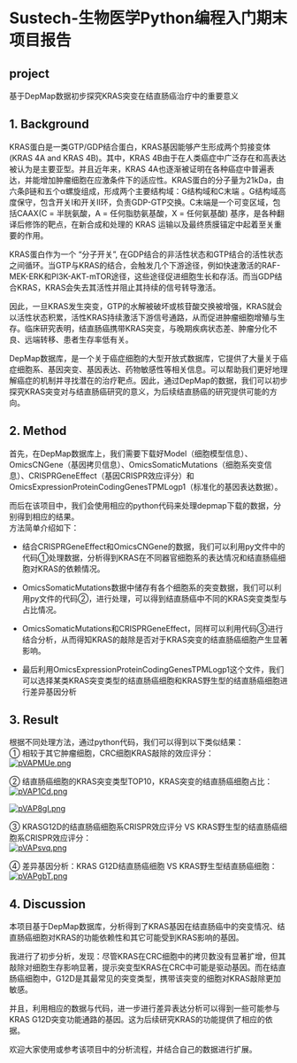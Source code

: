 # Sustech-生物医学Python编程入门期末项目报告  

## project  

基于DepMap数据初步探究KRAS突变在结直肠癌治疗中的重要意义  

## 1. Background  

KRAS蛋白是一类GTP/GDP结合蛋白，KRAS基因能够产生形成两个剪接变体 (KRAS 4A and KRAS 4B)。其中，KRAS 4B由于在人类癌症中广泛存在和高表达被认为是主要亚型。并且近年来，KRAS 4A也逐渐被证明在各种癌症中普遍表达，并能增加肿瘤细胞在应激条件下的适应性。KRAS蛋白的分子量为21kDa，由六条β链和五个α螺旋组成，形成两个主要结构域：G结构域和C末端 。G结构域高度保守，包含开关I和开关II环，负责GDP-GTP交换。C末端是一个可变区域，包括CAAX(C = 半胱氨酸，A = 任何脂肪氨基酸，X = 任何氨基酸) 基序，是各种翻译后修饰的靶点，在新合成和处理的 KRAS 运输以及最终质膜锚定中起着至关重要的作用。  

KRAS蛋白作为一个 “分子开关”, 在GDP结合的非活性状态和GTP结合的活性状态之间循环。当GTP与KRAS的结合，会触发几个下游途径，例如快速激活的RAF-MEK-ERK和PI3K-AKT-mTOR途径，这些途径促进细胞生长和存活。而当GDP结合KRAS，KRAS会失去其活性并阻止其持续的信号转导激活。  

因此，一旦KRAS发生突变，GTP的水解被破坏或核苷酸交换被增强，KRAS就会以活性状态积累，活性KRAS持续激活下游信号通路，从而促进肿瘤细胞增殖与生存。临床研究表明，结直肠癌携带KRAS突变，与晚期疾病状态差、肿瘤分化不良、远端转移、患者生存率低有关。  

DepMap数据库，是一个关于癌症细胞的大型开放式数据库，它提供了大量关于癌症细胞系、基因突变、基因表达、药物敏感性等相关信息。可以帮助我们更好地理解癌症的机制并寻找潜在的治疗靶点。因此，通过DepMap的数据，我们可以初步探究KRAS突变对与结直肠癌研究的意义，为后续结直肠癌的研究提供可能的方向。  


## 2. Method  

首先，在DepMap数据库上，我们需要下载好Model（细胞模型信息）、OmicsCNGene（基因拷贝信息）、OmicsSomaticMutations（细胞系突变信息）、CRISPRGeneEffect（基因CRISPR效应评分）和OmicsExpressionProteinCodingGenesTPMLogp1（标准化的基因表达数据）。  

而后在该项目中，我们会使用相应的python代码来处理depmap下载的数据，分别得到相应的结果。  
方法简单介绍如下：  

* 结合CRISPRGeneEffect和OmicsCNGene的数据，我们可以利用py文件中的代码①处理数据，分析得到KRAS在不同器官细胞系的表达情况和结直肠癌细胞对KRAS的依赖情况。  

* OmicsSomaticMutations数据中储存有各个细胞系的突变数据，我们可以利用py文件的代码②，进行处理，可以得到结直肠癌中不同的KRAS突变类型与占比情况。  

* OmicsSomaticMutations和CRISPRGeneEffect，同样可以利用代码③进行结合分析，从而得知KRAS的敲除是否对于KRAS突变的结直肠癌细胞产生显著影响。  

* 最后利用OmicsExpressionProteinCodingGenesTPMLogp1这个文件，我们可以选择某类KRAS突变类型的结直肠癌细胞和KRAS野生型的结直肠癌细胞进行差异基因分析  


## 3. Result  

根据不同处理方法，通过python代码，我们可以得到以下类似结果：  
① 相较于其它肿瘤细胞，CRC细胞KRAS敲除的效应评分：  
[![pVAPMUe.png](https://s21.ax1x.com/2025/06/13/pVAPMUe.png)](https://imgse.com/i/pVAPMUe)  

② 结直肠癌细胞的KRAS突变类型TOP10，KRAS突变的结直肠癌细胞占比：  
[![pVAP1Cd.png](https://s21.ax1x.com/2025/06/13/pVAP1Cd.png)](https://imgse.com/i/pVAP1Cd)  

[![pVAP8gI.png](https://s21.ax1x.com/2025/06/13/pVAP8gI.png)](https://imgse.com/i/pVAP8gI)  

③ KRASG12D的结直肠癌细胞系CRISPR效应评分 VS KRAS野生型的结直肠癌细胞系CRISPR效应评分：  
[![pVAPsvq.png](https://s21.ax1x.com/2025/06/13/pVAPsvq.png)](https://imgse.com/i/pVAPsvq)  

④ 差异基因分析：KRAS G12D结直肠癌细胞 VS KRAS野生型结直肠癌细胞：  
[![pVAPgbT.png](https://s21.ax1x.com/2025/06/13/pVAPgbT.png)](https://imgse.com/i/pVAPgbT)  


## 4. Discussion  

本项目基于DepMap数据库，分析得到了KRAS基因在结直肠癌中的突变情况、结直肠癌细胞对KRAS的功能依赖性和其它可能受到KRAS影响的基因。  

我进行了初步分析，发现：尽管KRAS在CRC细胞中的拷贝数没有显著扩增，但其敲除对细胞生存影响显著，提示突变型KRAS在CRC中可能是驱动基因。而在结直肠癌细胞中，G12D是其最常见的突变类型，携带该突变的细胞对KRAS敲除更加敏感。  

并且，利用相应的数据与代码，进一步进行差异表达分析可以得到一些可能参与KRAS G12D突变功能通路的基因。这为后续研究KRAS的功能提供了相应的依据。  

欢迎大家使用或参考该项目中的分析流程，并结合自己的数据进行扩展。




